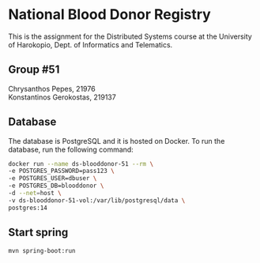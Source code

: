 # National Blood Donor Registry

This is the assignment for the Distributed Systems course at the University of Harokopio, Dept. of Informatics and Telematics.

## Group #51
Chrysanthos Pepes, 21976\
Konstantinos Gerokostas, 219137

## Database

The database is PostgreSQL and it is hosted on Docker. To run the database, run the following command:

```bash
docker run --name ds-blooddonor-51 --rm \
-e POSTGRES_PASSWORD=pass123 \
-e POSTGRES_USER=dbuser \
-e POSTGRES_DB=blooddonor \
-d --net=host \
-v ds-blooddonor-51-vol:/var/lib/postgresql/data \
postgres:14
```

## Start spring
```bash
mvn spring-boot:run
```